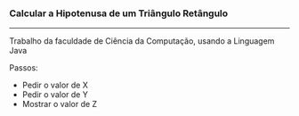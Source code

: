 ### Calcular a Hipotenusa de um Triângulo Retângulo
---
Trabalho da faculdade de Ciência da Computação, usando a Linguagem Java

Passos:
- Pedir o valor de X
- Pedir o valor de Y
- Mostrar o valor de Z
